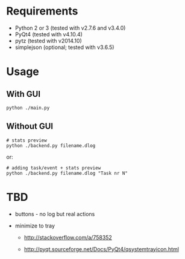 
# Requirements

* Python 2 or 3 (tested with v2.7.6 and v3.4.0)
* PyQt4 (tested with v4.10.4)
* pytz (tested with v2014.10)
* simplejson (optional; tested with v3.6.5)


# Usage

## With GUI

    python ./main.py

## Without GUI

    # stats preview
    python ./backend.py filename.dlog

or:

    # adding task/event + stats preview
    python ./backend.py filename.dlog "Task nr N"


# TBD

* buttons - no log but real actions

* minimize to tray

    * http://stackoverflow.com/a/758352

    * http://pyqt.sourceforge.net/Docs/PyQt4/qsystemtrayicon.html


